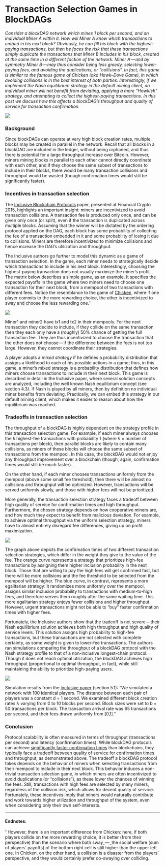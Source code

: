 # Transaction Selection Games in BlockDAGs

_Consider a blockDAG network which mines 1 block per second, and an individual Miner A within it. How will Miner A know which transactions to embed in his next block? Obviously, he can fill his block with the highest-paying transactions, but then he faces the risk that these transactions simply duplicate the transactions that Miner B includes in his block, created at the same time in a different faction of the network. Miner A — and by symmetry Miner B — may thus consider being less greedy, selecting lower-paying fees, and avoiding the duplications, or “collisions”. In fact, this game is similar to the famous game of Chicken (aka Hawk–Dove Game), in which avoiding collisions is in the best interest of both parties. Interestingly, if we implement the Nash equilibrium strategy in the default mining client, an individual miner will not benefit from deviating, applying a more “Hawkish” strategy, and attempting to collect the highest-paying transactions. In this post we discuss how this affects a blockDAG’s throughput and quality of service for transaction confirmation._

![](https://cdn-images-1.medium.com/max/1600/1*n3fhm8YmVLv12XhvYPdT0A.gif)

### Background

Since blockDAGs can operate at very high block creation rates, multiple blocks may be created in parallel in the network. Recall that all blocks in a blockDAG are included in the ledger, without being orphaned, and thus there is potential for a large throughput increase over Bitcoin. However, miners mining blocks in parallel to each other cannot directly coordinate with each other, and if they choose the same subset of transactions to include in their blocks, there would be many transaction collisions and throughput would be wasted (though confirmation times would still be significantly faster).

### Incentives in transaction selection

The  [Inclusive Blockchain Protocols](http://www.cs.huji.ac.il/~yoni_sompo/pubs/15/inclusive_full.pdf)  paper, presented at Financial Crypto 2015, highlights an important insight: miners are incentivized to avoid transaction collisions. A transaction fee is produced only once, and can be given only once (or split), even if the transaction is duplicated across multiple blocks. Assuming that the winner will be dictated by the ordering protocol applied on the DAG, each block has some probability of collecting the fee of a transaction embedded in it and some probability of losing it due to collisions. Miners are therefore incentivized to minimize collisions and hence increase the DAG’s utilization and throughput.

The Inclusive authors go further to model this dynamic as a game of transaction selection. In the game, each miner needs to strategically decide which transactions to include in his next block. Interestingly, choosing the highest-paying transaction does not usually maximize the miner’s profit. The matrix below describes a simple game, as an example. It specifies the expected payoffs in the game where two miners need to choose one transaction for their next block, from a mempool of two transactions with different fees. Notice the resemblance to the game of  [Chicken](https://en.wikipedia.org/wiki/Chicken_%28game%29), where if one player commits to the more rewarding choice, the other is incentivized to sway and choose the less rewarding one.¹

![](https://cdn-images-1.medium.com/max/1600/1*mrcOmZov5mwCXwhUkFf9lA.png)

Miner1 and miner2 have tx1 and tx2 in their mempools. For the next transaction they decide to include, if they collide on the same transaction then they each only have a (roughly) 50% chance of getting the full transaction fee. They are thus incentivized to choose the transaction that the other does not choose — if the difference between the fees is not too large. However, they cannot coordinate their strategies.

A player adopts a  _mixed strategy_  if he defines a probability distribution that assigns a likelihood to each of his possible actions in a game; thus, in this game, a miner’s mixed strategy is a probability distribution that defines how miners choose transactions to include in their next block. This game is described in detail in the Inclusive paper, where several solution concepts are analyzed, including the well known Nash equilibrium concept (see section 4.3). If Nash is played by all miners, then by definition no individual miner benefits from deviating. Practically, we can embed this strategy in our default mining client, which makes it easier to reason about how the equilibrium was reached.

### Tradeoffs in transaction selection

The throughput of a blockDAG is highly dependent on the strategy profile in this transaction selection game. For example, if each miner always chooses the  _k_  highest-fee transactions with probability 1 (where  _k_  = number of transactions per block), then parallel blocks are likely to contain many collisions, as miners of these blocks will choose the same subset of transactions from the mempool. In this case, the blockDAG would not enjoy any throughput improvement over a blockchain (though, again, confirmation times would still be much faster).

On the other hand, if each miner chooses transactions uniformly from the mempool (above some small fee threshold), then there will be almost no collisions and throughput will be optimized. However, transactions will be served uniformly slowly, and those with higher fees will not be prioritized.

More generally, the transaction selection strategy faces a tradeoff between high quality of service for confirmation times and high throughput. Furthermore, the chosen strategy depends on how cooperative miners are, and how much they expect to benefit from malicious deviation. For example, to achieve optimal throughput via the uniform selection strategy, miners have to almost entirely disregard fee differences, giving up on profit maximization.

![](https://cdn-images-1.medium.com/max/1600/1*JsXW_H6Bh03jK-8joY5t1A.png)

The graph above depicts the confirmation times of two different transaction selection strategies, which differ in the weight they give to the value of the fee. The orange curve represents a strategy that prioritizes high-fee transactions by assigning them higher inclusion probability in the next block. Those that are willing to pay the high fees will get confirmed fast, but there will be more collisions and the fee threshold to be selected from the mempool will be higher. The blue curve, in contrast, represents a more egalitarian strategy: it randomizes more uniformly over the mempool, assigns similar inclusion probability to transactions with medium-to-high fees, and therefore serves them roughly after the same waiting time. This more egalitarian strategy enjoys fewer collisions and higher throughput. However, urgent transactions might not be able to “buy” faster confirmation times with higher fees.

Fortunately, the Inclusive authors show that the tradeoff is not severe — their Nash equilibrium solution achieves both high throughput and high quality of service levels. This solution assigns high probability to high-fee transactions, but these transactions are not selected with complete certainty, as some weight is given to lower-fee transactions. The authors ran simulations comparing the throughput of a blockDAG protocol with the Nash strategy profile to that of a non-inclusive longest-chain protocol. Though it does not reach optimal utilization, the blockDAG achieves high throughput (proportional to optimal throughput, in fact), while still maintaining the ability to prioritize high-paying users.

![](https://cdn-images-1.medium.com/max/1600/1*caDZsrQT9KXVzxWUaTFigA.png)

Simulation results from the  [Inclusive paper](http://www.cs.huji.ac.il/~yoni_sompo/pubs/15/inclusive_full.pdf)  (section 5.1): “We simulated a network with 100 identical players. The distance between each pair of players was a constant d = 1 second. We examined different block creation rates λ varying from 0 to 10 blocks per second. Block sizes were set to b = 50 transactions per block. The transaction arrival rate was 65 transactions per second, and their fees drawn uniformly from [0,1].”

### Conclusion

Protocol scalability is often measured in terms of throughput (transactions per second) and latency (confirmation times). While blockDAG protocols can achieve  [significantly faster confirmation times](https://blog.daglabs.com/confirmation-times-in-spectre-7f68fec0d997)  than blockchains, they typically face a tradeoff between quality of service for confirmation times and throughput, as demonstrated above. The tradeoff a blockDAG protocol takes depends on the behavior of miners when selecting transactions from their mempool to include in their next block. This behavior induces a non-trivial transaction selection game, in which miners are often incentivized to avoid duplications (or “collisions”), as these lower the chances of winning the fees. Still, transactions with high fees are selected by many miners, regardless of the collision risk, which allows for decent quality of service. Fortunately, these incentives imply that miners would naturally contribute and work towards higher utilization and throughput of the system, even when considering only their own self-interests.

___________________________________________________________________

#### Endnotes:

¹ However, there is an important difference from Chicken: here, if both players collide on the more rewarding choice, it is better (from their perspective) than the scenario where both sway_ — _the social welfare (sum of players’ payoffs) of the bottom right cell is still higher than the upper left one. In Chicken, on the other hand, a collision is a disaster from the players’ perspective, and they would certainly prefer co-swaying over colliding.

